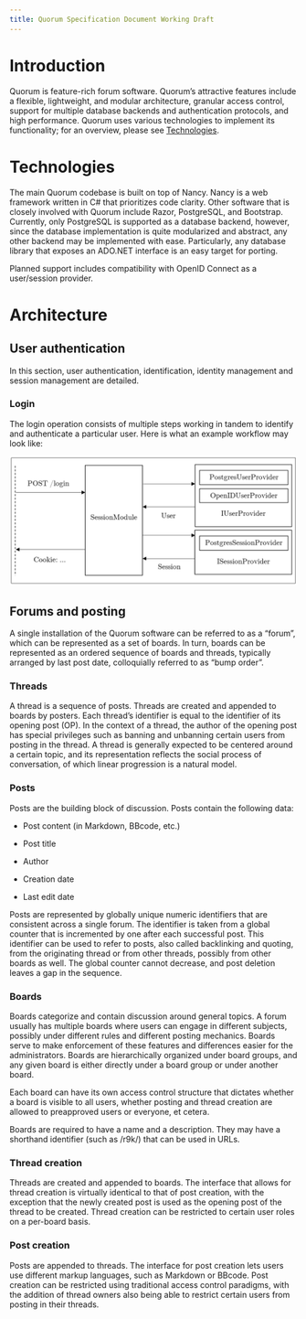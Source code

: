 ```yaml
---
title: Quorum Specification Document Working Draft
---
```


Introduction
============

Quorum is feature-rich forum software. Quorum’s attractive features include a
flexible, lightweight, and modular architecture, granular access control,
support for multiple database backends and authentication protocols, and high
performance. Quorum uses various technologies to implement its functionality;
for an overview, please see [Technologies](#technologies).

Technologies
============

The main Quorum codebase is built on top of Nancy. Nancy is a web framework
written in C\# that prioritizes code clarity. Other software that is closely
involved with Quorum include Razor, PostgreSQL, and Bootstrap. Currently, only
PostgreSQL is supported as a database backend, however, since the database
implementation is quite modularized and abstract, any other backend may be
implemented with ease. Particularly, any database library that exposes an
ADO.NET interface is an easy target for porting.

Planned support includes compatibility with OpenID Connect as a user/session
provider.

Architecture
============

User authentication
-------------------

In this section, user authentication, identification, identity management and
session management are detailed.

### Login

The login operation consists of multiple steps working in tandem to identify and
authenticate a particular user. Here is what an example workflow may look like:

![Figure 1](figure-01.png)

Forums and posting
------------------

A single installation of the Quorum software can be referred to as a “forum”,
which can be represented as a set of boards. In turn, boards can be represented
as an ordered sequence of boards and threads, typically arranged by last post
date, colloquially referred to as “bump order”.

### Threads

A thread is a sequence of posts. Threads are created and appended to boards by
posters. Each thread’s identifier is equal to the identifier of its opening post
(OP). In the context of a thread, the author of the opening post has special
privileges such as banning and unbanning certain users from posting in the
thread. A thread is generally expected to be centered around a certain topic,
and its representation reflects the social process of conversation, of which
linear progression is a natural model.

### Posts

Posts are the building block of discussion. Posts contain the following data:

-   Post content (in Markdown, BBcode, etc.)

-   Post title

-   Author

-   Creation date

-   Last edit date

Posts are represented by globally unique numeric identifiers that are consistent
across a single forum. The identifier is taken from a global counter that is
incremented by one after each successful post. This identifier can be used to
refer to posts, also called backlinking and quoting, from the originating thread
or from other threads, possibly from other boards as well. The global counter
cannot decrease, and post deletion leaves a gap in the sequence.

### Boards

Boards categorize and contain discussion around general topics. A forum usually
has multiple boards where users can engage in different subjects, possibly under
different rules and different posting mechanics. Boards serve to make
enforcement of these features and differences easier for the administrators.
Boards are hierarchically organized under board groups, and any given board is
either directly under a board group or under another board.

Each board can have its own access control structure that dictates whether a
board is visible to all users, whether posting and thread creation are allowed
to preapproved users or everyone, et cetera.

Boards are required to have a name and a description. They may have a shorthand
identifier (such as /r9k/) that can be used in URLs.

### Thread creation

Threads are created and appended to boards. The interface that allows for thread
creation is virtually identical to that of post creation, with the exception
that the newly created post is used as the opening post of the thread to be
created. Thread creation can be restricted to certain user roles on a per-board
basis.

### Post creation

Posts are appended to threads. The interface for post creation lets users use
different markup languages, such as Markdown or BBcode. Post creation can be
restricted using traditional access control paradigms, with the addition of
thread owners also being able to restrict certain users from posting in their
threads.
